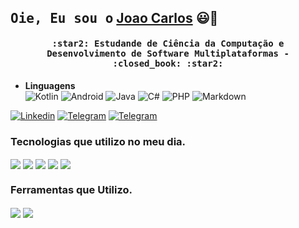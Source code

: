 ## <samp>Oie, Eu sou o</samp> [Joao Carlos](https://www.linkedin.com/in/joao-carlos-silva-bonfim-1a045b206/) :smiley:👋

<h4 align="center" id="home">
   <samp>:star2: Estudande de Ciência da Computação e Desenvolvimento de Software Multiplataformas - :closed_book: :star2:</samp>
</h4>

- **Linguagens**
    <br/>
    ![Kotlin](https://img.shields.io/badge/Kotlin-0095D5?&style=for-the-badge&logo=kotlin&logoColor=white)
    ![Android](https://img.shields.io/badge/Android-3DDC84?style=for-the-badge&logo=android&logoColor=white)
    ![Java](https://img.shields.io/badge/Java-ED8B00?style=for-the-badge&logo=java&logoColor=white)
    ![C#](https://img.shields.io/badge/-C%23-333333?style=flat-square&logo=Csharp&logoColor=green)
    ![PHP](https://img.shields.io/badge/-PHP-333333?style=flat-square&logo=php&logoColor=sucess)
    ![Markdown](https://img.shields.io/badge/-Markdown-333333?style=flat-square&logo=markdown&logoColor=white)

[![Linkedin](https://img.shields.io/badge/LinkedIn-0077B5?style=for-the-badge&logo=linkedin&logoColor=white)](https://www.linkedin.com/in/joao-carlos-silva-bonfim-1a045b206/)
[![Telegram](https://img.shields.io/badge/Instagram-E4405F?style=for-the-badge&logo=instagram&logoColor=white)]()
[![Telegram](https://img.shields.io/badge/Telegram-2CA5E0?style=for-the-badge&logo=telegram&logoColor=white)](https://web.telegram.org/z/)


### Tecnologias que utilizo no meu dia.
<div style=" display: inline_block">
<img align="center" src="https://img.shields.io/badge/Android-3DDC84?style=for-the-badge&logo=android&logoColor=white" />
<img align="center" src="https://img.shields.io/badge/Kotlin-0095D5?&style=for-the-badge&logo=kotlin&logoColor=white" />
<img align="center" src="https://img.shields.io/badge/Java-ED8B00?style=for-the-badge&logo=java&logoColor=white"/>
<img align="center" src="https://img.shields.io/badge/SQLite-07405E?style=for-the-badge&logo=sqlite&logoColor=white" />
<img align="center" src="https://img.shields.io/badge/Spring-6DB33F?style=for-the-badge&logo=spring&logoColor=white" />
  
  
### Ferramentas que Utilizo.
<div style=" display: inline_block">
<img align="center" src="https://img.shields.io/badge/IntelliJ_IDEA-000000.svg?style=for-the-badge&logo=intellij-idea&logoColor=white" />
<img align="center" src="https://img.shields.io/badge/Android_Studio-3DDC84?style=for-the-badge&logo=android-studio&logoColor=white" />
                                                                                                                                     
                                                                                                                                 
 
  
</div><br/>
